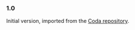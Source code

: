 ### 1.0

Initial version, imported from the [Coda repository](https://github.com/CodaProtocol/coda/).

